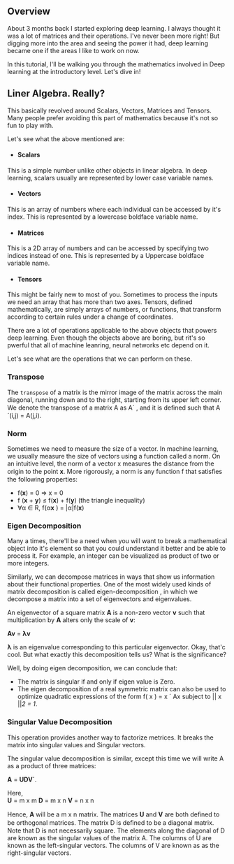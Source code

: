 ## Overview

About 3 months back I started exploring deep learning. I always thought it was a lot of matrices and their operations. I've never been more right! But digging more into the area and seeing the power it had, deep learning became one if the areas I like to work on now.

In this tutorial, I'll be walking you through the mathematics involved in Deep learning at the introductory level. Let's dive in!

## Liner Algebra. Really?

This basically revolved around Scalars, Vectors, Matrices and Tensors. Many people prefer avoiding this part of mathematics because it's not so fun to play with.

Let's see what the above mentioned are:

- #### Scalars
This is a simple number unlike other objects in linear algebra. In deep learning, scalars usually are represented by lower case variable names.

- #### Vectors
This is an array of numbers where each individual can be accessed by it's index. This is represented by a lowercase boldface variable name.

- #### Matrices
This is a 2D array of numbers and can be accessed by specifying two indices instead of one. This is represented by a Uppercase boldface variable name.

- #### Tensors
This might be fairly new to most of you. Sometimes to process the inputs we need an array that has more than two axes. Tensors, defined mathematically, are simply arrays of numbers, or functions, that transform according to certain rules under a change of coordinates.

There are a lot of operations applicable to the above objects that powers deep learning. Even though the objects above are boring, but rit's so pwerful that all of machine leanring, neural networks etc depend on it.

Let's see what are the operations that we can perform on these.

### Transpose

The `transpose` of a matrix is the mirror image of the matrix across the main diagonal, running down and to the right, starting from its upper left corner. We denote the transpose of a matrix A as A´ , and it is deﬁned such that A´(i,j) = A(j,i).

### Norm

Sometimes we need to measure the size of a vector. In machine learning, we usually measure the size of vectors using a function called a norm.  On an intuitive level, the norm of a vector x measures the distance from the origin to the point **x**. More rigorously, a norm is any function f that satisﬁes the following properties:

- f(**x**) = 0 => x = 0
- f (**x** + **y**) ≤ f(**x**) + f(**y**) (the triangle inequality)
- ∀α ∈ R, f(α**x** ) = |α|f(**x**)

### Eigen Decomposition

Many a times, there'll be a need when you will want to break a mathematical object into it's element so that you could understand it better and be able to process it. For example, an integer can be visualized as product of two or more integers.

Similarly, we can decompose matrices in ways that show us information about their functional properties. One of the most widely used kinds of matrix decomposition is called eigen-decomposition , in which we decompose a matrix into a set of eigenvectors and eigenvalues.

An eigenvector of a square matrix **A** is a non-zero vector **v** such that multiplication by **A** alters only the scale of **v**:

**Av** = **λv**

**λ** is an eigenvalue corresponding to this particular eigenvector. Okay, that'c cool. But what exactly this decomposition tells us? What is the significance?

Well, by doing eigen decomposition, we can conclude that:
- The matrix is singular if and only if eigen value is Zero.
- The eigen decomposition of a real symmetric matrix can also be used to optimize quadratic expressions of the form f( x ) = x ´ Ax subject to || x ||_2 = 1_.

### Singular Value Decomposition

This operation provides another way to factorize metrices. It breaks the matrix into singular values and Singular vectors.

The singular value decomposition is similar, except this time we will write A as a product of three matrices:

**A** = **UDV´**.

Here, </br>
**U** = m x m
**D** = m x n
**V** = n x n

Hence, **A** will be a m x n matrix.
The matrices **U** and **V** are both deﬁned to be orthogonal matrices. The matrix D is deﬁned to be a diagonal matrix. Note that D is not necessarily square. The elements along the diagonal of D are known as the singular values of the matrix A. The columns of U are known as the left-singular vectors. The columns of V are known as as the right-singular vectors.
